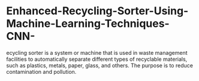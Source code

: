 # Enhanced-Recycling-Sorter-Using-Machine-Learning-Techniques-CNN-
ecycling sorter is a system or machine that is used in waste management facilities to automatically separate different types of recyclable materials, such as plastics, metals, paper, glass, and others. The purpose is to reduce contamination and pollution.
